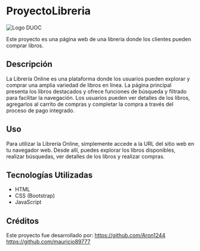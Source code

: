 # ProyectoLibreria

![Logo DUOC](ProyectoLibreria/assets/logo_duoc-01.jpg)

Este proyecto es una página web de una librería donde los clientes pueden comprar libros.

## Descripción

La Librería Online es una plataforma donde los usuarios pueden explorar y comprar una amplia variedad de libros en línea. La página principal presenta los libros destacados y ofrece funciones de búsqueda y filtrado para facilitar la navegación. Los usuarios pueden ver detalles de los libros, agregarlos al carrito de compras y completar la compra a través del proceso de pago integrado.

## Uso

Para utilizar la Librería Online, simplemente accede a la URL del sitio web en tu navegador web. Desde allí, puedes explorar los libros disponibles, realizar búsquedas, ver detalles de los libros y realizar compras.

## Tecnologías Utilizadas

- HTML
- CSS (Bootstrap)
- JavaScript

## Créditos

Este proyecto fue desarrollado por: 
https://github.com/Aron1244 
https://github.com/mauricio89777
